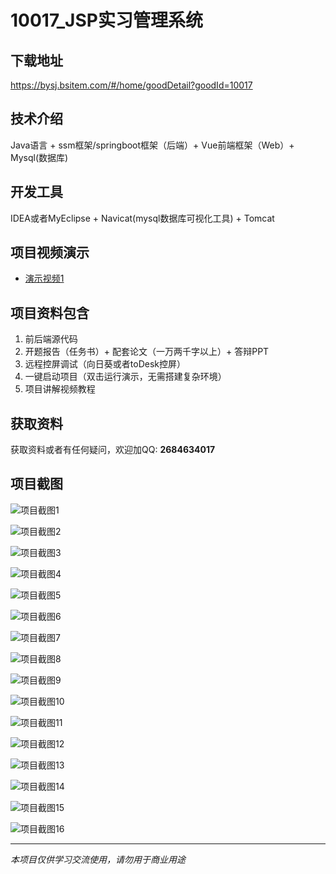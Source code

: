 # 10017_JSP实习管理系统

## 下载地址
https://bysj.bsitem.com/#/home/goodDetail?goodId=10017

## 技术介绍
Java语言 + ssm框架/springboot框架（后端）+ Vue前端框架（Web）+ Mysql(数据库)

## 开发工具
IDEA或者MyEclipse + Navicat(mysql数据库可视化工具) + Tomcat

## 项目视频演示
- [演示视频1](https://graduation-images.oss-cn-beijing.aliyuncs.com/videos/10017/017--jsp基于Java的教学仪器设备销售网站演示录像2023abo.mp4)

## 项目资料包含
1. 前后端源代码
2. 开题报告（任务书）+ 配套论文（一万两千字以上）+ 答辩PPT
3. 远程控屏调试（向日葵或者toDesk控屏）
4. 一键启动项目（双击运行演示，无需搭建复杂环境）
5. 项目讲解视频教程

## 获取资料
获取资料或者有任何疑问，欢迎加QQ: **2684634017**

## 项目截图
![项目截图1](https://graduation-images.oss-cn-beijing.aliyuncs.com/图片/10017/毕设论坛项目主图.jpg)

![项目截图2](https://graduation-images.oss-cn-beijing.aliyuncs.com/图片/10017/1.png)

![项目截图3](https://graduation-images.oss-cn-beijing.aliyuncs.com/图片/10017/2.png)

![项目截图4](https://graduation-images.oss-cn-beijing.aliyuncs.com/图片/10017/3.png)

![项目截图5](https://graduation-images.oss-cn-beijing.aliyuncs.com/图片/10017/4.png)

![项目截图6](https://graduation-images.oss-cn-beijing.aliyuncs.com/图片/10017/5.png)

![项目截图7](https://graduation-images.oss-cn-beijing.aliyuncs.com/图片/10017/6.png)

![项目截图8](https://graduation-images.oss-cn-beijing.aliyuncs.com/图片/10017/7.png)

![项目截图9](https://graduation-images.oss-cn-beijing.aliyuncs.com/图片/10017/8.png)

![项目截图10](https://graduation-images.oss-cn-beijing.aliyuncs.com/图片/10017/9.png)

![项目截图11](https://graduation-images.oss-cn-beijing.aliyuncs.com/图片/10017/10.png)

![项目截图12](https://graduation-images.oss-cn-beijing.aliyuncs.com/图片/10017/11.png)

![项目截图13](https://graduation-images.oss-cn-beijing.aliyuncs.com/图片/10017/12.png)

![项目截图14](https://graduation-images.oss-cn-beijing.aliyuncs.com/图片/10017/13.png)

![项目截图15](https://graduation-images.oss-cn-beijing.aliyuncs.com/图片/10017/14.png)

![项目截图16](https://graduation-images.oss-cn-beijing.aliyuncs.com/图片/10017/15.png)

---
*本项目仅供学习交流使用，请勿用于商业用途*
